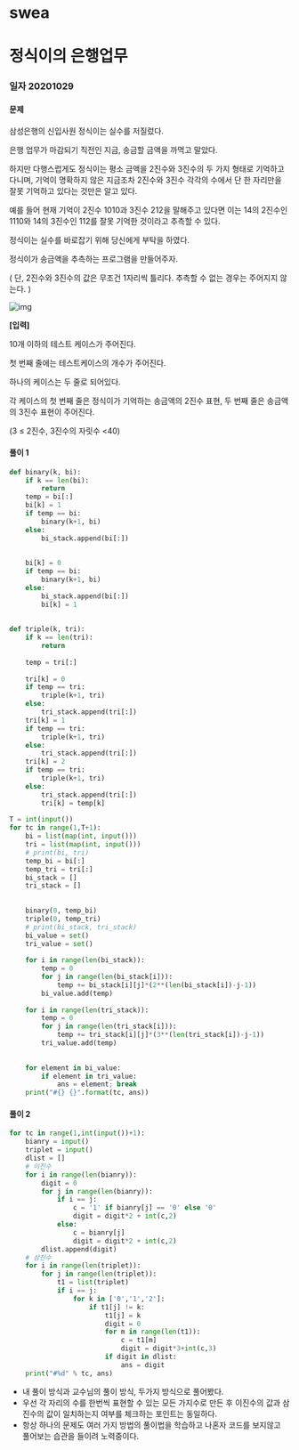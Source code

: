 # swea

# 정식이의 은행업무

### 일자 20201029

#### 문제

삼성은행의 신입사원 정식이는 실수를 저질렀다.

은행 업무가 마감되기 직전인 지금, 송금할 금액을 까먹고 말았다.

하지만 다행스럽게도 정식이는 평소 금액을 2진수와 3진수의 두 가지 형태로 기억하고 다니며, 기억이 명확하지 않은 지금조차 2진수와 3진수 각각의 수에서 단 한 자리만을 잘못 기억하고 있다는 것만은 알고 있다. 

예를 들어 현재 기억이 2진수 1010과 3진수 212을 말해주고 있다면 이는 14의 2진수인 1110와 14의 3진수인 112를 잘못 기억한 것이라고 추측할 수 있다.

정식이는 실수를 바로잡기 위해 당신에게 부탁을 하였다.

정식이가 송금액을 추측하는 프로그램을 만들어주자.

( 단, 2진수와 3진수의 값은 무조건 1자리씩 틀리다.  추측할 수 없는 경우는 주어지지 않는다. )

![img](https://swexpertacademy.com/main/common/fileDownload.do?downloadType=CKEditorImages&fileId=AWMeZPm6k5MDFAXd)


**[입력]**

10개 이하의 테스트 케이스가 주어진다.

첫 번째 줄에는 테스트케이스의 개수가 주어진다.

하나의 케이스는 두 줄로 되어있다.

각 케이스의 첫 번째 줄은 정식이가 기억하는 송금액의 2진수 표현, 두 번째 줄은 송금액의 3진수 표현이 주어진다.  

(3 ≤ 2진수, 3진수의 자릿수 <40)

#### 풀이 1

```python
def binary(k, bi):
    if k == len(bi):
        return
    temp = bi[:]
    bi[k] = 1
    if temp == bi:
        binary(k+1, bi)
    else:
        bi_stack.append(bi[:])
 
 
    bi[k] = 0
    if temp == bi:
        binary(k+1, bi)
    else:
        bi_stack.append(bi[:])
        bi[k] = 1
 
 
def triple(k, tri):
    if k == len(tri):
        return
 
    temp = tri[:]
 
    tri[k] = 0
    if temp == tri:
        triple(k+1, tri)
    else:
        tri_stack.append(tri[:])
    tri[k] = 1
    if temp == tri:
        triple(k+1, tri)
    else:
        tri_stack.append(tri[:])
    tri[k] = 2
    if temp == tri:
        triple(k+1, tri)
    else:
        tri_stack.append(tri[:])
        tri[k] = temp[k]
 
T = int(input())
for tc in range(1,T+1):
    bi = list(map(int, input()))
    tri = list(map(int, input()))
    # print(bi, tri)
    temp_bi = bi[:]
    temp_tri = tri[:]
    bi_stack = []
    tri_stack = []
 
 
    binary(0, temp_bi)
    triple(0, temp_tri)
    # print(bi_stack, tri_stack)
    bi_value = set()
    tri_value = set()
 
    for i in range(len(bi_stack)):
        temp = 0
        for j in range(len(bi_stack[i])):
            temp += bi_stack[i][j]*(2**(len(bi_stack[i])-j-1))
        bi_value.add(temp)
 
    for i in range(len(tri_stack)):
        temp = 0
        for j in range(len(tri_stack[i])):
            temp += tri_stack[i][j]*(3**(len(tri_stack[i])-j-1))
        tri_value.add(temp)
 
 
    for element in bi_value:
        if element in tri_value:
            ans = element; break
    print("#{} {}".format(tc, ans))
```



#### 풀이 2

```python
for tc in range(1,int(input())+1):
    bianry = input()
    triplet = input()
    dlist = []
    # 이진수
    for i in range(len(bianry)):
        digit = 0
        for j in range(len(bianry)):
            if i == j:
                c = '1' if bianry[j] == '0' else '0'
                digit = digit*2 + int(c,2)
            else:
                c = bianry[j]
                digit = digit*2 + int(c,2)
        dlist.append(digit)
    # 삼진수
    for i in range(len(triplet)):
        for j in range(len(triplet)):
            t1 = list(triplet)
            if i == j:
                for k in ['0','1','2']:
                    if t1[j] != k:
                        t1[j] = k
                        digit = 0
                        for m in range(len(t1)):
                            c = t1[m]
                            digit = digit*3+int(c,3)
                        if digit in dlist:
                            ans = digit
    print("#%d" % tc, ans)
```

- 내 풀이 방식과 교수님의 풀이 방식, 두가지 방식으로 풀어봤다.
- 우선 각 자리의 수를 한번씩 표현할 수 있는 모든 가지수로 만든 후 이진수의 값과 삼진수의 값이 일치하는지 여부를 체크하는 포인트는 동일하다.
- 항상 하나의 문제도 여러 가지 방법의 풀이법을 학습하고 나혼자 코드를 보지않고 풀어보는 습관을 들이려 노력중이다.